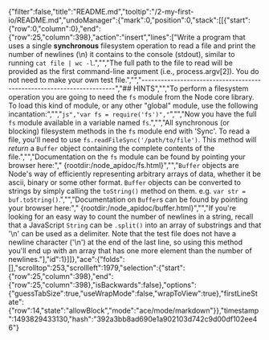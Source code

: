 {"filter":false,"title":"README.md","tooltip":"/2-my-first-io/README.md","undoManager":{"mark":0,"position":0,"stack":[[{"start":{"row":0,"column":0},"end":{"row":25,"column":398},"action":"insert","lines":["Write a program that uses a single **synchronous** filesystem operation to read a file and print the number of newlines (\\n) it contains to the console (stdout), similar to running `cat file | wc -l`.","","The full path to the file to read will be provided as the first command-line argument (i.e., process.argv[2]). You do not need to make your own test file.","","----------------------------------------------------------------------","## HINTS","","To perform a filesystem operation you are going to need the `fs` module from the Node core library. To load this kind of module, or any other \"global\" module, use the following incantation:","","```js","var fs = require('fs')","```","","Now you have the full `fs` module available in a variable named `fs`.","","All synchronous (or blocking) filesystem methods in the `fs` module end with 'Sync'. To read a file, you'll need to use `fs.readFileSync('/path/to/file')`. This method will *return* a `Buffer` object containing the complete contents of the file.","","Documentation on the `fs` module can be found by pointing your browser here:","  {rootdir:/node_apidoc/fs.html}","","`Buffer` objects are Node's way of efficiently representing arbitrary arrays of data, whether it be ascii, binary or some other format. `Buffer` objects can be converted to strings by simply calling the `toString()` method on them. e.g. `var str = buf.toString()`.","","Documentation on `Buffer`s can be found by pointing your browser here:","  {rootdir:/node_apidoc/buffer.html}","","If you're looking for an easy way to count the number of newlines in a string, recall that a JavaScript `String` can be `.split()` into an array of substrings and that '\\n' can be used as a delimiter. Note that the test file does not have a newline character ('\\n') at the end of the last line, so using this method you'll end up with an array that has one more element than the number of newlines."],"id":1}]]},"ace":{"folds":[],"scrolltop":253,"scrollleft":1979,"selection":{"start":{"row":25,"column":398},"end":{"row":25,"column":398},"isBackwards":false},"options":{"guessTabSize":true,"useWrapMode":false,"wrapToView":true},"firstLineState":{"row":14,"state":"allowBlock","mode":"ace/mode/markdown"}},"timestamp":1493829433130,"hash":"392a3bb8ad690e1a902103d742c9d00df102ee46"}
